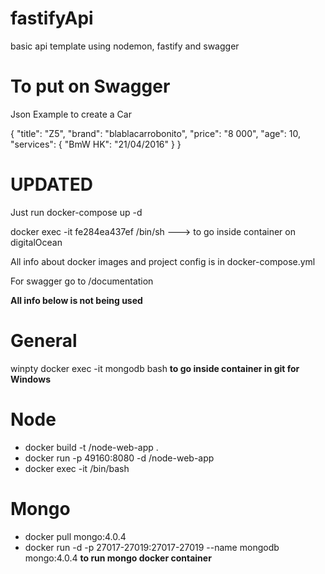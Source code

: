 # fastifyApi
basic api template using nodemon, fastify and swagger

# To put on Swagger

Json Example to create a Car

{
	"title": "Z5",
	"brand": "blablacarrobonito",
	"price": "8 000",
	"age": 10,
	"services": {
		"BmW HK": "21/04/2016"
	}
}

 # UPDATED
 
 Just run docker-compose up -d

 docker exec -it fe284ea437ef /bin/sh ---> to go inside container on digitalOcean
 
 All info about docker images and project config is in docker-compose.yml
 
 For swagger go to /documentation
 
 **All info below is not being used**
 
  # General
 
 winpty docker exec -it mongodb bash  **to go inside container in git for Windows**

  # Node
  
 - docker build -t <your username>/node-web-app .
 - docker run -p 49160:8080 -d <your username>/node-web-app
 - docker exec -it <container id> /bin/bash
 
 
 # Mongo
 
 - docker pull mongo:4.0.4
 - docker run -d -p 27017-27019:27017-27019 --name mongodb mongo:4.0.4   **to run mongo docker container** 
 

